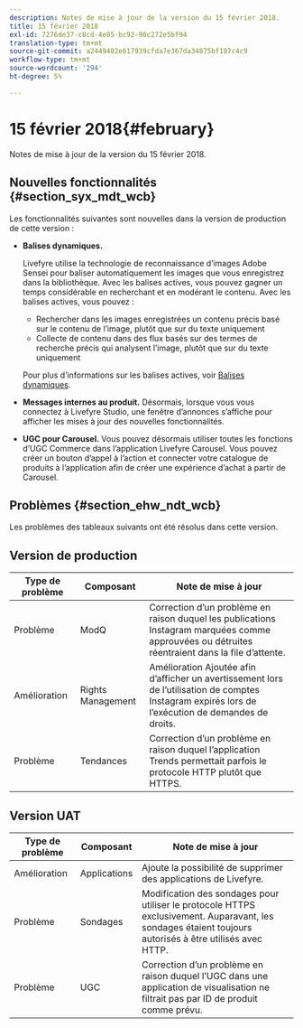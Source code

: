 ```yaml
---
description: Notes de mise à jour de la version du 15 février 2018.
title: 15 février 2018
exl-id: 7276de37-c8cd-4e85-bc92-90c272e5bf94
translation-type: tm+mt
source-git-commit: a2449482e617939cfda7e367da34875bf187c4c9
workflow-type: tm+mt
source-wordcount: '294'
ht-degree: 5%

---
```


# 15 février 2018{#february}

Notes de mise à jour de la version du 15 février 2018.

## Nouvelles fonctionnalités {#section_syx_mdt_wcb}

Les fonctionnalités suivantes sont nouvelles dans la version de production de cette version :

* **Balises dynamiques.**

   Livefyre utilise la technologie de reconnaissance d’images Adobe Sensei pour baliser automatiquement les images que vous enregistrez dans la bibliothèque.
Avec les balises actives, vous pouvez gagner un temps considérable en recherchant et en modérant le contenu. Avec les balises actives, vous pouvez :

   * Rechercher dans les images enregistrées un contenu précis basé sur le contenu de l’image, plutôt que sur du texte uniquement
   * Collecte de contenu dans des flux basés sur des termes de recherche précis qui analysent l’image, plutôt que sur du texte uniquement

   Pour plus d’informations sur les balises actives, voir [Balises dynamiques](/help/using/c-features-livefyre/c-smart-tags/c-smart-tags.md#c_smart_tags).

* **Messages internes au produit.** Désormais, lorsque vous vous connectez à Livefyre Studio, une fenêtre d’annonces s’affiche pour afficher les mises à jour des nouvelles fonctionnalités.
* **UGC pour Carousel.** Vous pouvez désormais utiliser toutes les fonctions d’UGC Commerce dans l’application Livefyre Carousel. Vous pouvez créer un bouton d’appel à l’action et connecter votre catalogue de produits à l’application afin de créer une expérience d’achat à partir de Carousel.

## Problèmes {#section_ehw_ndt_wcb}

Les problèmes des tableaux suivants ont été résolus dans cette version.

## Version de production

| **Type de problème** | **Composant** | **Note de mise à jour** |
|---|---|---|
| Problème | ModQ | Correction d’un problème en raison duquel les publications Instagram marquées comme approuvées ou détruites réentraient dans la file d’attente. |
| Amélioration | Rights Management | Amélioration Ajoutée afin d’afficher un avertissement lors de l’utilisation de comptes Instagram expirés lors de l’exécution de demandes de droits. |
| Problème | Tendances | Correction d’un problème en raison duquel l’application Trends permettait parfois le protocole HTTP plutôt que HTTPS. |

## Version UAT

| **Type de problème** | **Composant** | **Note de mise à jour** |
|---|---|---|
| Amélioration | Applications | Ajoute la possibilité de supprimer des applications de Livefyre. |
| Problème | Sondages | Modification des sondages pour utiliser le protocole HTTPS exclusivement. Auparavant, les sondages étaient toujours autorisés à être utilisés avec HTTP. |
| Problème | UGC | Correction d’un problème en raison duquel l’UGC dans une application de visualisation ne filtrait pas par ID de produit comme prévu. |
